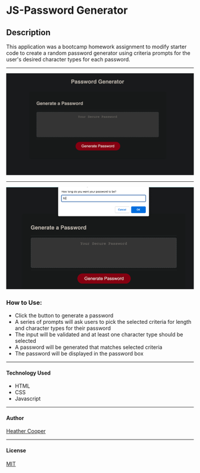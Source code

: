 # JS-Password Generator

## Description

This application was a bootcamp homework assignment to modify starter code to create a random password generator using criteria prompts for the user's desired character types for each password.

---

![app-demo1](images/app-demo1.png)

---
![app-prompt](images/app-prompt.png)

### How to Use:
- Click the button to generate a password
- A series of prompts will ask users to pick the selected criteria for length and character types for their password
- The input will be validated and at least one character type should be selected
- A password will be generated that matches selected criteria
- The password will be displayed in the password box

---

#### Technology Used

- HTML
- CSS
- Javascript

--- 
#### Author

[Heather Cooper](https://github.com/cheribc)

--- 
#### License

[MIT](LICENSE)
